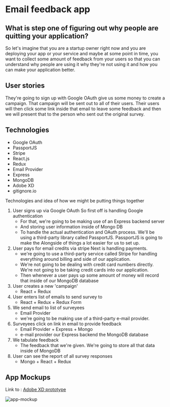 # Email feedback app

## What is step one of figuring out why people are quitting your application?
So let's imagine that you are a startup owner right now and you are deploying your app or your service
and maybe at some point in time, you want to collect some amount of feedback from your users so that
you can understand why people are using it why they're not using it and how you can make your application better.

## User stories
They're going to sign up with Google OAuth give us some money to create a campaign. That campaign will be sent out to all of their users.  Their users will then click some link inside that email to leave some feedback and then we will present that to the person who sent out the original survey.

## Technologies
* Google OAuth
* PassportJS
* Stripe
* React.js
* Redux
* Email Provider
* Express
* MongoDB
* Adobe XD
* gitignore.io

Technologies and idea of how we might be putting things together
1. User signs up via Google OAuth So first off is handling Google authentication 
    * For that, we're going to be making use of an Express backend server 
    * And storing user information inside of Mongo DB 
    * To handle the actual authentication and OAuth process. We'll be using a third-party library called PassportJS. PassportJS is going to make the Alongside of things a lot easier for us to set up.
2. User pays for email credits via stripe Next is handling payments.
    * we're going to use a third-party service called Stripe for handling everything around billing and side of our application.
    * We're not going to be dealing with credit card numbers directly. We're not going to be taking credit cards into our application.
    * Then whenever a user pays up some amount of money will record that inside of our MongoDB database
3. User creates a new 'campaign'
    * React + Redux
4. User enters list of emails to send survey to
    * React + Redux + Redux Form
5. We send email to list of surveyees
    * Email Provider
    * we're going to be making use of a third-party e-mail provider.
6. Surveyees click on link in email to provide feedback
    * Email Provider + Express + Mongo
    * e-mail provider our Express backend the MongoDB database
7. We tabulate feedback
    * The feedback that we're given. We're going to store all that data inside of MongoDB
8. User can see the report of all survey responses
    * Mongo + React + Redux


## App Mockups
Link to : <a href="https://xd.adobe.com/view/fb8e211b-afac-4228-5e2d-e2e17581a6b6-8dbf/" target="_blank">Adobe XD prototype</a>

![app-mockup](EmailyApp.gif "app-mockup")